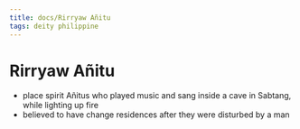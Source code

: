 ```yaml
---
title: docs/Rirryaw Añitu
tags: deity philippine
---
```


# Rirryaw Añitu
- place spirit Añitus who played music and sang inside a cave in Sabtang, while lighting up fire
- believed to have change residences after they were disturbed by a man